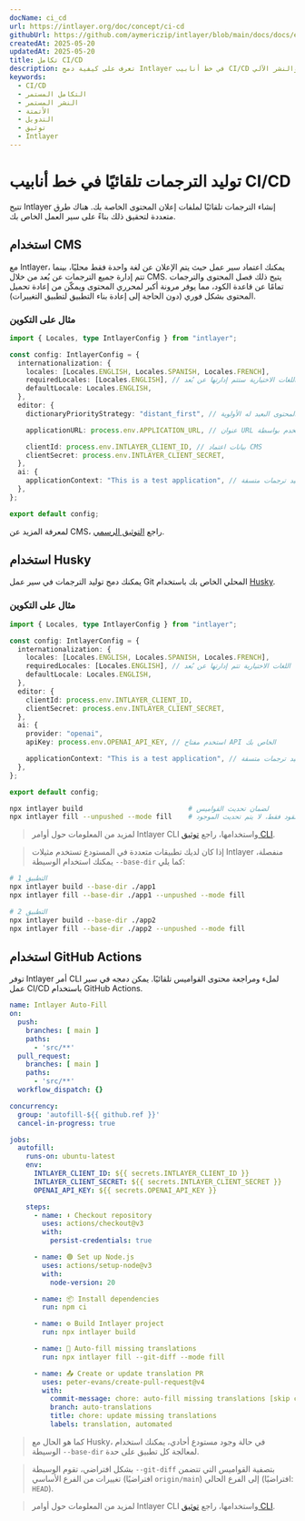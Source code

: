 ```yaml
---
docName: ci_cd
url: https://intlayer.org/doc/concept/ci-cd
githubUrl: https://github.com/aymericzip/intlayer/blob/main/docs/docs/en/CI_CD.md
createdAt: 2025-05-20
updatedAt: 2025-05-20
title: تكامل CI/CD
description: تعرف على كيفية دمج Intlayer في خط أنابيب CI/CD الخاص بك لإدارة المحتوى والنشر الآلي.
keywords:
  - CI/CD
  - التكامل المستمر
  - النشر المستمر
  - الأتمتة
  - التدويل
  - توثيق
  - Intlayer
---
```


# توليد الترجمات تلقائيًا في خط أنابيب CI/CD

تتيح Intlayer إنشاء الترجمات تلقائيًا لملفات إعلان المحتوى الخاصة بك. هناك طرق متعددة لتحقيق ذلك بناءً على سير العمل الخاص بك.

## استخدام CMS

مع Intlayer، يمكنك اعتماد سير عمل حيث يتم الإعلان عن لغة واحدة فقط محليًا، بينما تتم إدارة جميع الترجمات عن بُعد من خلال CMS. يتيح ذلك فصل المحتوى والترجمات تمامًا عن قاعدة الكود، مما يوفر مرونة أكبر لمحرري المحتوى ويمكّن من إعادة تحميل المحتوى بشكل فوري (دون الحاجة إلى إعادة بناء التطبيق لتطبيق التغييرات).

### مثال على التكوين

```ts fileName="intlayer.config.ts"
import { Locales, type IntlayerConfig } from "intlayer";

const config: IntlayerConfig = {
  internationalization: {
    locales: [Locales.ENGLISH, Locales.SPANISH, Locales.FRENCH],
    requiredLocales: [Locales.ENGLISH], // اللغات الاختيارية ستتم إدارتها عن بُعد
    defaultLocale: Locales.ENGLISH,
  },
  editor: {
    dictionaryPriorityStrategy: "distant_first", // المحتوى البعيد له الأولوية

    applicationURL: process.env.APPLICATION_URL, // عنوان URL الخاص بالتطبيق المستخدم بواسطة CMS

    clientId: process.env.INTLAYER_CLIENT_ID, // بيانات اعتماد CMS
    clientSecret: process.env.INTLAYER_CLIENT_SECRET,
  },
  ai: {
    applicationContext: "This is a test application", // يساعد في ضمان توليد ترجمات متسقة
  },
};

export default config;
```

لمعرفة المزيد عن CMS، راجع [التوثيق الرسمي](https://github.com/aymericzip/intlayer/blob/main/docs/docs/ar/intlayer_CMS.md).

## استخدام Husky

يمكنك دمج توليد الترجمات في سير عمل Git المحلي الخاص بك باستخدام [Husky](https://typicode.github.io/husky/).

### مثال على التكوين

```ts fileName="intlayer.config.ts"
import { Locales, type IntlayerConfig } from "intlayer";

const config: IntlayerConfig = {
  internationalization: {
    locales: [Locales.ENGLISH, Locales.SPANISH, Locales.FRENCH],
    requiredLocales: [Locales.ENGLISH], // اللغات الاختيارية تتم إدارتها عن بُعد
    defaultLocale: Locales.ENGLISH,
  },
  editor: {
    clientId: process.env.INTLAYER_CLIENT_ID,
    clientSecret: process.env.INTLAYER_CLIENT_SECRET,
  },
  ai: {
    provider: "openai",
    apiKey: process.env.OPENAI_API_KEY, // استخدم مفتاح API الخاص بك

    applicationContext: "This is a test application", // يساعد في ضمان توليد ترجمات متسقة
  },
};

export default config;
```

```bash fileName=".husky/pre-push"
npx intlayer build                          # لضمان تحديث القواميس
npx intlayer fill --unpushed --mode fill    # ملء المحتوى المفقود فقط، لا يتم تحديث الموجود
```

> لمزيد من المعلومات حول أوامر Intlayer CLI واستخدامها، راجع [توثيق CLI](https://github.com/aymericzip/intlayer/blob/main/docs/docs/ar/intlayer_cli.md).

> إذا كان لديك تطبيقات متعددة في المستودع تستخدم مثيلات Intlayer منفصلة، يمكنك استخدام الوسيطة `--base-dir` كما يلي:

```bash fileName=".husky/pre-push"
# التطبيق 1
npx intlayer build --base-dir ./app1
npx intlayer fill --base-dir ./app1 --unpushed --mode fill

# التطبيق 2
npx intlayer build --base-dir ./app2
npx intlayer fill --base-dir ./app2 --unpushed --mode fill
```

## استخدام GitHub Actions

توفر Intlayer أمر CLI لملء ومراجعة محتوى القواميس تلقائيًا. يمكن دمجه في سير عمل CI/CD باستخدام GitHub Actions.

```yaml fileName=".github/workflows/intlayer-translate.yml"
name: Intlayer Auto-Fill
on:
  push:
    branches: [ main ]
    paths:
      - 'src/**'
  pull_request:
    branches: [ main ]
    paths:
      - 'src/**'
  workflow_dispatch: {}

concurrency:
  group: 'autofill-${{ github.ref }}'
  cancel-in-progress: true

jobs:
  autofill:
    runs-on: ubuntu-latest
    env:
      INTLAYER_CLIENT_ID: ${{ secrets.INTLAYER_CLIENT_ID }}
      INTLAYER_CLIENT_SECRET: ${{ secrets.INTLAYER_CLIENT_SECRET }}
      OPENAI_API_KEY: ${{ secrets.OPENAI_API_KEY }}

    steps:
      - name: ⬇️ Checkout repository
        uses: actions/checkout@v3
        with:
          persist-credentials: true

      - name: 🟢 Set up Node.js
        uses: actions/setup-node@v3
        with:
          node-version: 20

      - name: 📦 Install dependencies
        run: npm ci

      - name: ⚙️ Build Intlayer project
        run: npx intlayer build

      - name: 🤖 Auto-fill missing translations
        run: npx intlayer fill --git-diff --mode fill

      - name: 📤 Create or update translation PR
        uses: peter-evans/create-pull-request@v4
        with:
          commit-message: chore: auto-fill missing translations [skip ci]
          branch: auto-translations
          title: chore: update missing translations
          labels: translation, automated
```

> كما هو الحال مع Husky، في حالة وجود مستودع أحادي، يمكنك استخدام الوسيطة `--base-dir` لمعالجة كل تطبيق على حدة.

> بشكل افتراضي، تقوم الوسيطة `--git-diff` بتصفية القواميس التي تتضمن تغييرات من الفرع الأساسي (افتراضيًا `origin/main`) إلى الفرع الحالي (افتراضيًا: `HEAD`).

> لمزيد من المعلومات حول أوامر Intlayer CLI واستخدامها، راجع [توثيق CLI](https://github.com/aymericzip/intlayer/blob/main/docs/docs/ar/intlayer_cli.md).
